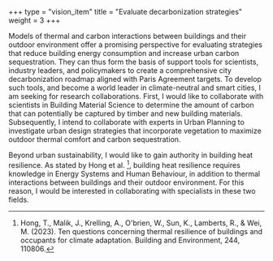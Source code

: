 +++
type = "vision_item"
title = "Evaluate decarbonization strategies"
weight = 3
+++

Models of thermal and carbon interactions between buildings and their outdoor environment offer a promising perspective for evaluating strategies that reduce building energy consumption and increase urban carbon sequestration. They can thus form the basis of support tools for scientists, industry leaders, and policymakers to create a comprehensive city decarbonization roadmap aligned with Paris Agreement targets. To develop such tools, and become a world leader in climate-neutral and smart cities, I am seeking for research collaborations. First, I would like to collaborate with scientists in Building Material Science to determine the amount of carbon that can potentially be captured by timber and new building materials. Subsequently, I intend to collaborate with experts in Urban Planning to investigate urban design strategies that incorporate vegetation to maximize outdoor thermal comfort and carbon sequestration.

Beyond urban sustainability, I would like to gain authority in building heat resilience. As stated by Hong et al. [^1], building heat resilience requires knowledge in Energy Systems and Human Behaviour, in addition to thermal interactions between buildings and their outdoor environment. For this reason, I would be interested in collaborating with specialists in these two fields.

[^1]: Hong, T., Malik, J., Krelling, A., O'brien, W., Sun, K., Lamberts, R., & Wei, M. (2023). Ten questions concerning thermal resilience of buildings and occupants for climate adaptation. Building and Environment, 244, 110806.